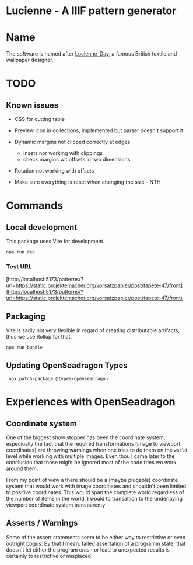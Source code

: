 # Lucienne - A IIIF pattern generator

# Name

The software is named after [Lucienne_Day](https://en.wikipedia.org/wiki/Lucienne_Day), a famous British textile and wallpaper designer.

# TODO

## Known issues

- CSS for cutting table
- Preview icon in collections, implemented but parser doesn't support it

- Dynamic margins not clipped correctly at edges
  - insets nor working with clippings
  - check margins wit offsets in two dimensions
- Rotation not working with offsets
- Make sure everything is reset when changing the size - NTH

# Commands

## Local development

This package uses Vite for development.

```
npm run dev
```

### Test URL

[http://localhost:5173/patterns/?url=https://static.projektemacher.org/vorsatzpapier/post/tapete-47/front](http://localhost:5173/patterns/?url=https://static.projektemacher.org/vorsatzpapier/post/tapete-47/front)

## Packaging

Vite is sadly not very flexible in regard of creating distributable artifacts, thus we use Rollup for that.

```
npm run bundle
```

## Updating OpenSeadragon Types

```
 npx patch-package @types/openseadragon
```

# Experiences with OpenSeadragon

## Coordinate system

One of the biggest show stopper has been the coordinate system, especiually the fact that the required transformations (image to viewport coordinates) are throwing warnings when one tries to do them on the `world` level while working with multiple images. Even thou I came later to the conclusion that those might be ignored most of the code tries wo work around them.

From my point of view a there should be a (maybe plugable) coordinate system that would work with image coordinates and shouldn't been limited to positive coordinates. This would span the complete world regardless of the number of items in the world. I would to transaltion to the underlaying viewport coordinate system transparenty

## Asserts / Warnings

Some of the assert statements seem to be either way to restrictive or even outright bogus: By that I mean, failed assertation of a programm state, that doesn't let either the program crash or lead to unexpected results is certainly to restrictive or misplaced.
